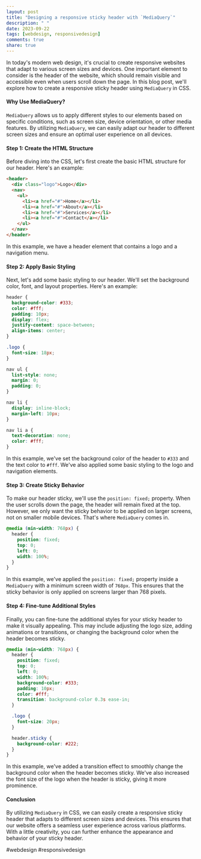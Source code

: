 ```yaml
---
layout: post
title: "Designing a responsive sticky header with `MediaQuery`"
description: " "
date: 2023-09-22
tags: [webdesign, responsivedesign]
comments: true
share: true
---
```


In today's modern web design, it's crucial to create responsive websites that adapt to various screen sizes and devices. One important element to consider is the header of the website, which should remain visible and accessible even when users scroll down the page. In this blog post, we'll explore how to create a responsive sticky header using `MediaQuery` in CSS.

#### Why Use MediaQuery?

`MediaQuery` allows us to apply different styles to our elements based on specific conditions, such as screen size, device orientation, or other media features. By utilizing `MediaQuery`, we can easily adapt our header to different screen sizes and ensure an optimal user experience on all devices.

#### Step 1: Create the HTML Structure

Before diving into the CSS, let's first create the basic HTML structure for our header. Here's an example:

```html
<header>
  <div class="logo">Logo</div>
  <nav>
    <ul>
      <li><a href="#">Home</a></li>
      <li><a href="#">About</a></li>
      <li><a href="#">Services</a></li>
      <li><a href="#">Contact</a></li>
    </ul>
  </nav>
</header>
```

In this example, we have a header element that contains a logo and a navigation menu.

#### Step 2: Apply Basic Styling

Next, let's add some basic styling to our header. We'll set the background color, font, and layout properties. Here's an example:

```css
header {
  background-color: #333;
  color: #fff;
  padding: 10px;
  display: flex;
  justify-content: space-between;
  align-items: center;
}

.logo {
  font-size: 18px;
}

nav ul {
  list-style: none;
  margin: 0;
  padding: 0;
}

nav li {
  display: inline-block;
  margin-left: 10px;
}

nav li a {
  text-decoration: none;
  color: #fff;
}
```

In this example, we've set the background color of the header to `#333` and the text color to `#fff`. We've also applied some basic styling to the logo and navigation elements.

#### Step 3: Create Sticky Behavior

To make our header sticky, we'll use the `position: fixed;` property. When the user scrolls down the page, the header will remain fixed at the top. However, we only want the sticky behavior to be applied on larger screens, not on smaller mobile devices. That's where `MediaQuery` comes in.

```css
@media (min-width: 768px) {
  header {
    position: fixed;
    top: 0;
    left: 0;
    width: 100%;
  }
}
```

In this example, we've applied the `position: fixed;` property inside a `MediaQuery` with a minimum screen width of `768px`. This ensures that the sticky behavior is only applied on screens larger than 768 pixels.

#### Step 4: Fine-tune Additional Styles

Finally, you can fine-tune the additional styles for your sticky header to make it visually appealing. This may include adjusting the logo size, adding animations or transitions, or changing the background color when the header becomes sticky.

```css
@media (min-width: 768px) {
  header {
    position: fixed;
    top: 0;
    left: 0;
    width: 100%;
    background-color: #333;
    padding: 10px;
    color: #fff;
    transition: background-color 0.3s ease-in;
  }

  .logo {
    font-size: 20px;
  }

  header.sticky {
    background-color: #222;
  }
}
```

In this example, we've added a transition effect to smoothly change the background color when the header becomes sticky. We've also increased the font size of the logo when the header is sticky, giving it more prominence.

#### Conclusion

By utilizing `MediaQuery` in CSS, we can easily create a responsive sticky header that adapts to different screen sizes and devices. This ensures that our website offers a seamless user experience across various platforms. With a little creativity, you can further enhance the appearance and behavior of your sticky header.

#webdesign #responsivedesign